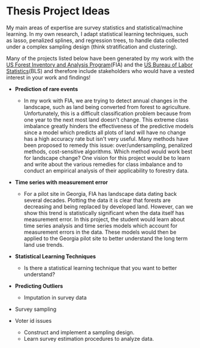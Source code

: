 # Thesis Project Ideas

My main areas of expertise are survey statistics and statistical/machine learning.  In my own research, I adapt statistical learning techniques, such as lasso, penalized splines, and regression trees, to handle data collected under a complex sampling design (think stratification and clustering).  

Many of the projects listed below have been generated by my work with the [US Forest Inventory and Analysis Program](https://www.fia.fs.fed.us/)(FIA) and the [US Bureau of Labor Statistics](https://www.bls.gov/)(BLS) and therefore include stakeholders who would have a vested interest in your work and findings!  

* **Prediction of rare events**
    + In my work with FIA, we are trying to detect annual changes in the landscape, such as land being converted from forest to agriculture.  Unfortunately, this is a difficult classification problem because from one year to the next most land doesn't change.  This extreme class imbalance greatly hinders the effectiveness of the predictive models since a model which predicts all plots of land will have no change has a high accuracy rate but isn't very useful.  Many methods have been proposed to remedy this issue: over/undersampling, penalized methods, cost-sensitive algorithms.  Which method would work best for landscape change?  One vision for this project would be to learn and write about the various remedies for class imbalance and to conduct an empirical analysis of their applicability to forestry data.    

* **Time series with measurement error**
    + For a pilot site in Georgia, FIA has landscape data dating back several decades.  Plotting the data it is clear that forests are decreasing and being replaced by developed land.  However, can we show this trend is statistically significant when the data itself has measurement error.  In this project, the student would learn about time series analysis and time series models which account for measurement errors in the data.  These models would then be applied to the Georgia pilot site to better understand the long term land use trends.
 
* **Statistical Learning Techniques**
    + Is there a statistical learning technique that you want to better understand?  
    
* **Predicting Outliers**
    + Imputation in survey data

* Survey sampling

* Voter id issues
    + Construct and implement a sampling design.  
    + Learn survey estimation procedures to analyze data.
    
